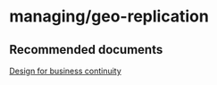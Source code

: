 <properties
	pageTitle="managing/geo-replication"
	description="managing/geo-replication"
	service="microsoft.sql"
	resource="servers"
	authors="aashu"
	displayOrder=""
	selfHelpType="generic"
	supportTopicIds="32302681"
	resourceTags=""
	productPesIds="13491"
	cloudEnvironments="public"
/>

# managing/geo-replication

## **Recommended documents**
[Design for business continuity](https://azure.microsoft.com/documentation/articles/sql-database-business-continuity-design/)
